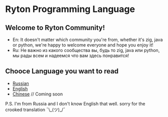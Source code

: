 # Ryton Programming Language

## Welcome to Ryton Community!
- En:
It doesn't matter which community you're from, whether it's zig, java or python, we're happy to welcome everyone and hope you enjoy it!
- Ru:
Не важно из какого сообщества вы, будь то zig, java или python, мы рады всем и надеемся что вам здесь понравится!

## Chooce Language you want to read
- [Russian](docs/ru/readme.md)
- [English](docs/en/readme.md)
- [Chinese](docs/zh/readme.md) // Coming soon

P.S. I'm from Russia and I don't know English that well. sorry for the crooked translation ¯\\_(ツ)\_/¯
